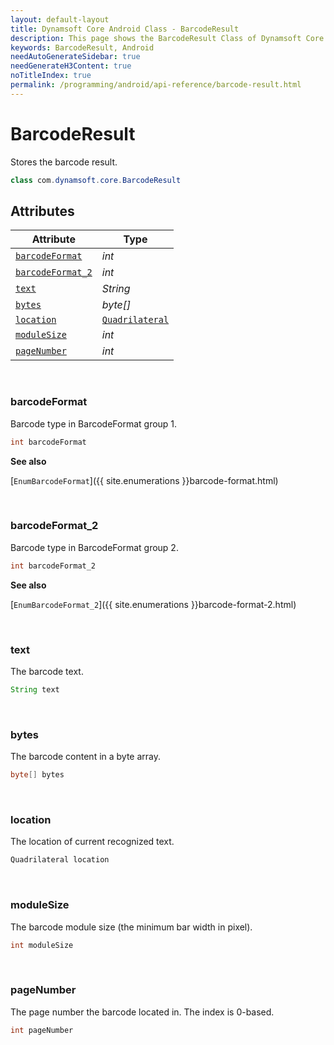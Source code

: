 ```yaml
---
layout: default-layout
title: Dynamsoft Core Android Class - BarcodeResult
description: This page shows the BarcodeResult Class of Dynamsoft Core for Android Language.
keywords: BarcodeResult, Android
needAutoGenerateSidebar: true
needGenerateH3Content: true
noTitleIndex: true
permalink: /programming/android/api-reference/barcode-result.html
---
```



# BarcodeResult

Stores the barcode result.

```java
class com.dynamsoft.core.BarcodeResult
```
  
## Attributes
  
| Attribute | Type |
|---------- | ---- |
| [`barcodeFormat`](#barcodeformat) | *int* |
| [`barcodeFormat_2`](#barcodeformat_2) | *int* |
| [`text`](#text) | *String* |
| [`bytes`](#bytes) | *byte[]* |
| [`location`](#location) | [`Quadrilateral`](quadrilateral.md) |
| [`moduleSize`](#modulesize) | *int* |
| [`pageNumber`](#pagenumber) | *int* |

&nbsp;

### barcodeFormat

Barcode type in BarcodeFormat group 1.

```java
int barcodeFormat
```

**See also**

[`EnumBarcodeFormat`]({{ site.enumerations }}barcode-format.html)

&nbsp;

### barcodeFormat_2

Barcode type in BarcodeFormat group 2.

```java
int barcodeFormat_2
```

**See also**

[`EnumBarcodeFormat_2`]({{ site.enumerations }}barcode-format-2.html)

&nbsp;

### text

The barcode text.

```java
String text
```

&nbsp;

### bytes

The barcode content in a byte array.

```java
byte[] bytes
```

&nbsp;

### location

The location of current recognized text.

```java
Quadrilateral location
```

&nbsp;

### moduleSize

The barcode module size (the minimum bar width in pixel).

```java
int moduleSize
```

&nbsp;

### pageNumber

The page number the barcode located in. The index is 0-based.

```java
int pageNumber
```

